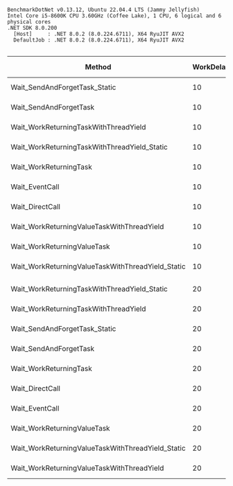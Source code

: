 ```

BenchmarkDotNet v0.13.12, Ubuntu 22.04.4 LTS (Jammy Jellyfish)
Intel Core i5-8600K CPU 3.60GHz (Coffee Lake), 1 CPU, 6 logical and 6 physical cores
.NET SDK 8.0.200
  [Host]     : .NET 8.0.2 (8.0.224.6711), X64 RyuJIT AVX2
  DefaultJob : .NET 8.0.2 (8.0.224.6711), X64 RyuJIT AVX2


```
| Method                                            | WorkDelayMilliseconds | Mean [ms] | Error [ms] | StdDev [ms] | Ratio | Allocated [B] | Alloc Ratio |
|-------------------------------------------------- |---------------------- |----------:|-----------:|------------:|------:|--------------:|------------:|
| Wait_SendAndForgetTask_Static                     | 10                    |  51.75 ms |   0.240 ms |    0.213 ms |  0.20 |        2206 B |        5.99 |
| Wait_SendAndForgetTask                            | 10                    |  51.83 ms |   0.279 ms |    0.261 ms |  0.20 |        3998 B |       10.86 |
| Wait_WorkReturningTaskWithThreadYield             | 10                    |  59.88 ms |   0.101 ms |    0.089 ms |  0.24 |        7754 B |       21.07 |
| Wait_WorkReturningTaskWithThreadYield_Static      | 10                    |  59.96 ms |   0.180 ms |    0.160 ms |  0.24 |        7546 B |       20.51 |
| Wait_WorkReturningTask                            | 10                    |  59.97 ms |   0.184 ms |    0.172 ms |  0.24 |        7754 B |       21.07 |
| Wait_EventCall                                    | 10                    | 253.18 ms |   0.218 ms |    0.193 ms |  1.00 |        1032 B |        2.80 |
| Wait_DirectCall                                   | 10                    | 253.21 ms |   0.139 ms |    0.130 ms |  1.00 |         368 B |        1.00 |
| Wait_WorkReturningValueTaskWithThreadYield        | 10                    | 299.46 ms |   0.426 ms |    0.356 ms |  1.18 |        7696 B |       20.91 |
| Wait_WorkReturningValueTask                       | 10                    | 299.67 ms |   0.704 ms |    0.658 ms |  1.18 |        7696 B |       20.91 |
| Wait_WorkReturningValueTaskWithThreadYield_Static | 10                    | 299.78 ms |   0.756 ms |    0.670 ms |  1.18 |        7488 B |       20.35 |
|                                                   |                       |           |            |             |       |               |             |
| Wait_WorkReturningTaskWithThreadYield_Static      | 20                    | 101.57 ms |   0.370 ms |    0.346 ms |  0.20 |        7637 B |       10.38 |
| Wait_WorkReturningTaskWithThreadYield             | 20                    | 101.60 ms |   0.580 ms |    0.543 ms |  0.20 |        7845 B |       10.66 |
| Wait_SendAndForgetTask_Static                     | 20                    | 101.89 ms |   0.330 ms |    0.309 ms |  0.20 |        2405 B |        3.27 |
| Wait_SendAndForgetTask                            | 20                    | 101.98 ms |   0.242 ms |    0.227 ms |  0.20 |        4005 B |        5.44 |
| Wait_WorkReturningTask                            | 20                    | 103.28 ms |   1.553 ms |    1.377 ms |  0.21 |        7845 B |       10.66 |
| Wait_DirectCall                                   | 20                    | 503.23 ms |   0.129 ms |    0.120 ms |  1.00 |         736 B |        1.00 |
| Wait_EventCall                                    | 20                    | 503.33 ms |   0.125 ms |    0.117 ms |  1.00 |        1400 B |        1.90 |
| Wait_WorkReturningValueTask                       | 20                    | 506.52 ms |   2.923 ms |    2.734 ms |  1.01 |        8208 B |       11.15 |
| Wait_WorkReturningValueTaskWithThreadYield_Static | 20                    | 506.94 ms |   2.481 ms |    2.321 ms |  1.01 |        8000 B |       10.87 |
| Wait_WorkReturningValueTaskWithThreadYield        | 20                    | 507.47 ms |   2.053 ms |    1.920 ms |  1.01 |        8208 B |       11.15 |
